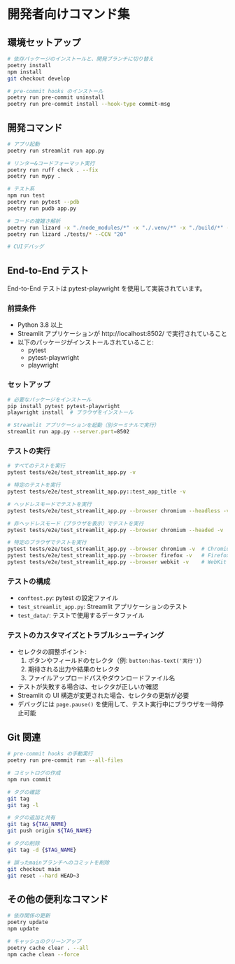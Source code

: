 # 開発者向けコマンド集

## 環境セットアップ

```bash
# 依存パッケージのインストールと、開発ブランチに切り替え
poetry install
npm install
git checkout develop

# pre-commit hooks のインストール
poetry run pre-commit uninstall
poetry run pre-commit install --hook-type commit-msg
```

## 開発コマンド

```bash
# アプリ起動
poetry run streamlit run app.py

# リンター&コードフォーマット実行
poetry run ruff check . --fix
poetry run mypy .

# テスト系
npm run test
poetry run pytest --pdb
poetry run pudb app.py

# コードの複雑さ解析
poetry run lizard -x "./node_modules/*" -x "./.venv/*" -x "./build/*" -x "./dist/*" -x "./htmlcov/*" -x "./tests/*" --CCN "10"
poetry run lizard ./tests/* --CCN "20"

# CUIデバッグ
```

## End-to-End テスト

End-to-End テストは pytest-playwright を使用して実装されています。

### 前提条件

- Python 3.8 以上
- Streamlit アプリケーションが http://localhost:8502/ で実行されていること
- 以下のパッケージがインストールされていること:
  - pytest
  - pytest-playwright
  - playwright

### セットアップ

```bash
# 必要なパッケージをインストール
pip install pytest pytest-playwright
playwright install  # ブラウザをインストール

# Streamlit アプリケーションを起動（別ターミナルで実行）
streamlit run app.py --server.port=8502
```

### テストの実行

```bash
# すべてのテストを実行
pytest tests/e2e/test_streamlit_app.py -v

# 特定のテストを実行
pytest tests/e2e/test_streamlit_app.py::test_app_title -v

# ヘッドレスモードでテストを実行
pytest tests/e2e/test_streamlit_app.py --browser chromium --headless -v

# 非ヘッドレスモード（ブラウザを表示）でテストを実行
pytest tests/e2e/test_streamlit_app.py --browser chromium --headed -v

# 特定のブラウザでテストを実行
pytest tests/e2e/test_streamlit_app.py --browser chromium -v  # Chromium
pytest tests/e2e/test_streamlit_app.py --browser firefox -v   # Firefox
pytest tests/e2e/test_streamlit_app.py --browser webkit -v    # WebKit (Safari)
```

### テストの構成

- `conftest.py`: pytest の設定ファイル
- `test_streamlit_app.py`: Streamlit アプリケーションのテスト
- `test_data/`: テストで使用するデータファイル

### テストのカスタマイズとトラブルシューティング

- セレクタの調整ポイント:
  1. ボタンやフィールドのセレクタ（例: `button:has-text('実行')`）
  2. 期待される出力や結果のセレクタ
  3. ファイルアップロードパスやダウンロードファイル名
- テストが失敗する場合は、セレクタが正しいか確認
- Streamlit の UI 構造が変更された場合、セレクタの更新が必要
- デバッグには `page.pause()` を使用して、テスト実行中にブラウザを一時停止可能

## Git 関連

```bash
# pre-commit hooks の手動実行
poetry run pre-commit run --all-files

# コミットログの作成
npm run commit

# タグの確認
git tag
git tag -l

# タグの追加と共有
git tag ${TAG_NAME}
git push origin ${TAG_NAME}

# タグの削除
git tag -d {$TAG_NAME}

# 誤ったmainブランチへのコミットを削除
git checkout main
git reset --hard HEAD~3
```

## その他の便利なコマンド

```bash
# 依存関係の更新
poetry update
npm update

# キャッシュのクリーンアップ
poetry cache clear . --all
npm cache clean --force
```
